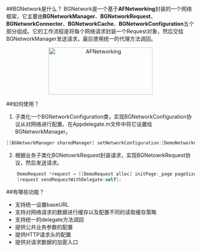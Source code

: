 ##BGNetwork是什么？
BGNetwork是一个基于**AFNetworking**封装的一个网络框架，它主要由**BGNetworkManager**、**BGNetworkRequest**、**BGNetworkConnector**、**BGNetworkCache**、**BGNetworkConfiguration**五个部分组成。它的工作流程是将每个网络请求封装一个Request对象，然后交给BGNetworkManager发送请求，最后使用统一的代理方法调回。
<p align="center" >
  <img src="https://raw.githubusercontent.com/chunguiLiu/BGNetwork/master/assets/architecture.png" alt="AFNetworking" title="AFNetworking" height=126 width = 278>
</p>

##如何使用？

1. 子类化一个BGNetworkConfiguration类，实现BGNetworkConfiguration协议从对网络进行配置，在Appdelegate.m文件中将它设置给BGNetworkManager。   
```objective-c
[[BGNetworkManager sharedManager] setNetworkConfiguration:[DemoNetworkConfiguration configuration]];
```

2. 根据业务子类化BGNetowrkRequest封装请求，实现BGNetowrkRequest协议，然后发送请求。   
```objective-c
    DemoRequest *request = [[DemoRequest alloc] initPage:_page pageSize:_pageSize];
    [request sendRequestWithDelegate:self];
```

##有哪些功能？
* 支持统一设置baseURL
* 支持对网络请求的数据进行缓存以及配置不同的读取缓存策略
* 支持统一的delegate方法调回
* 提供公共业务参数的配置
* 提供HTTP请求头的配置
* 提供对请求数据的加密入口